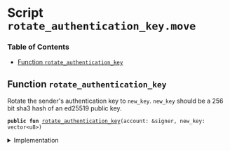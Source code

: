 
<a name="SCRIPT"></a>

# Script `rotate_authentication_key.move`

### Table of Contents

-  [Function `rotate_authentication_key`](#SCRIPT_rotate_authentication_key)



<a name="SCRIPT_rotate_authentication_key"></a>

## Function `rotate_authentication_key`

Rotate the sender's authentication key to
<code>new_key</code>.
<code>new_key</code> should be a 256 bit sha3 hash of an ed25519 public key.


<pre><code><b>public</b> <b>fun</b> <a href="#SCRIPT_rotate_authentication_key">rotate_authentication_key</a>(account: &signer, new_key: vector&lt;u8&gt;)
</code></pre>



<details>
<summary>Implementation</summary>


<pre><code><b>fun</b> <a href="#SCRIPT_rotate_authentication_key">rotate_authentication_key</a>(account: &signer, new_key: vector&lt;u8&gt;) {
  <b>let</b> key_rotation_capability = <a href="../../modules/doc/LibraAccount.md#0x1_LibraAccount_extract_key_rotation_capability">LibraAccount::extract_key_rotation_capability</a>(account);
  <a href="../../modules/doc/LibraAccount.md#0x1_LibraAccount_rotate_authentication_key">LibraAccount::rotate_authentication_key</a>(&key_rotation_capability, new_key);
  <a href="../../modules/doc/LibraAccount.md#0x1_LibraAccount_restore_key_rotation_capability">LibraAccount::restore_key_rotation_capability</a>(key_rotation_capability);
}
</code></pre>



</details>
